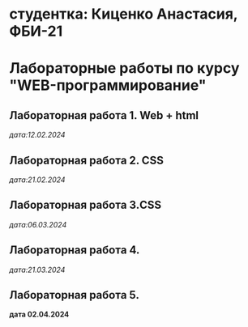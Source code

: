 # студентка: Киценко Анастасия, ФБИ-21

# Лабораторные работы по курсу "WEB-программирование"

## Лабораторная работа 1. Web + html

*дата:12.02.2024*

## Лабораторная работа 2. CSS

*дата:21.02.2024*

## Лабораторная работа 3.CSS
*дата:06.03.2024*

## Лабораторная работа 4.
*дата:21.03.2024*

## Лабораторная работа 5.
**дата 02.04.2024**